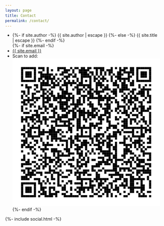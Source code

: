 ```yaml
---
layout: page
title: Contact
permalink: /contact/
---
```


<div class="wrapper">
  <div class="footer-col-wrapper">
    <div class="footer-col footer-col-1">
      <ul class="contact-list">
        <li class="p-name">
          {%- if site.author -%}
            {{ site.author | escape }}
          {%- else -%}
            {{ site.title | escape }}
          {%- endif -%}
          </li>
          {%- if site.email -%}
          <li><a class="u-email" href="mailto:{{ site.email }}">{{ site.email }}</a></li>
          <li>Scan to add: <br /><img src="/assets/qrcode_contact.svg" alt="QR Contact"></li>
          {%- endif -%}
      </ul>
    </div>
    <div class="footer-col footer-col-2">
      {%- include social.html -%}
    </div>
  </div>
</div>
